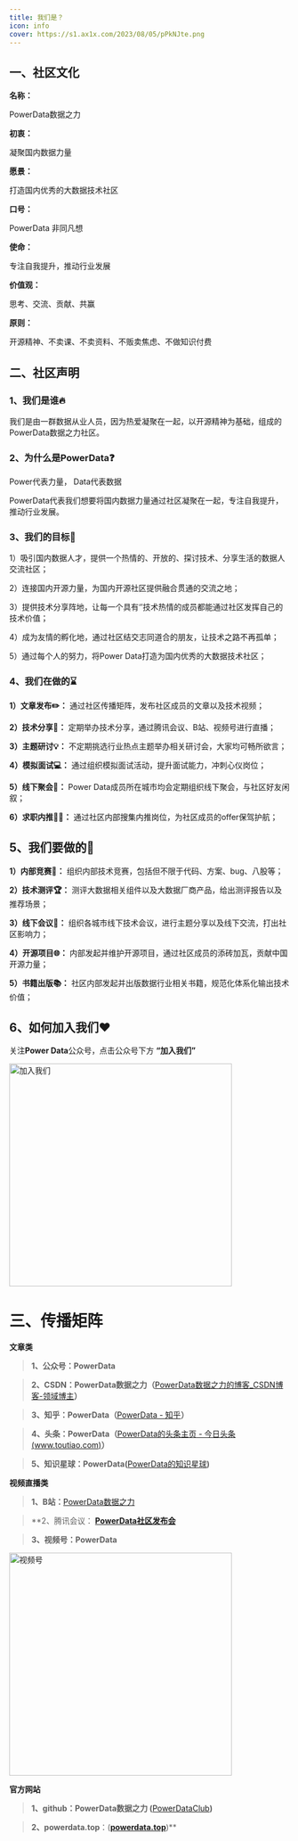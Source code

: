 ```yaml
---
title: 我们是？
icon: info
cover: https://s1.ax1x.com/2023/08/05/pPkNJte.png
---
```

## 一、社区文化

**名称：**

PowerData数据之力

**初衷：**

凝聚国内数据力量

**愿景：**

打造国内优秀的大数据技术社区

**口号：**

PowerData 非同凡想

**使命：**

专注自我提升，推动行业发展

**价值观：**

思考、交流、贡献、共赢

**原则：**

开源精神、不卖课、不卖资料、不贩卖焦虑、不做知识付费

## 二、社区声明

### 1、我们是谁🔥

我们是由一群数据从业人员，因为热爱凝聚在一起，以开源精神为基础，组成的PowerData数据之力社区。

### 2、为什么是PowerData❓

Power代表力量， Data代表数据

PowerData代表我们想要将国内数据力量通过社区凝聚在一起，专注自我提升，推动行业发展。

### 3、我们的目标🧭

1）吸引国内数据人才，提供一个热情的、开放的、探讨技术、分享生活的数据人交流社区；

2）连接国内开源力量，为国内开源社区提供融合贯通的交流之地；

3）提供技术分享阵地，让每一个具有‘’技术热情的成员都能通过社区发挥自己的技术价值；

4）成为友情的孵化地，通过社区结交志同道合的朋友，让技术之路不再孤单；

5）通过每个人的努力，将Power Data打造为国内优秀的大数据技术社区；

### 4、我们在做的⌛

**1）文章发布✏️：** 通过社区传播矩阵，发布社区成员的文章以及技术视频；

**2）技术分享📅：** 定期举办技术分享，通过腾讯会议、B站、视频号进行直播；

**3）主题研讨💡：** 不定期挑选行业热点主题举办相关研讨会，大家均可畅所欲言；

**4）模拟面试💻：** 通过组织模拟面试活动，提升面试能力，冲刺心仪岗位；

**5）线下聚会🍲：** Power Data成员所在城市均会定期组织线下聚会，与社区好友闲叙；

**6）求职内推👨‍💻：** 通过社区内部搜集内推岗位，为社区成员的offer保驾护航；

## 5、我们要做的💯

**1）内部竞赛🥇：** 组织内部技术竞赛，包括但不限于代码、方案、bug、八股等；

**2）技术测评🏆：** 测评大数据相关组件以及大数据厂商产品，给出测评报告以及推荐场景；

**3）线下会议🤝：** 组织各城市线下技术会议，进行主题分享以及线下交流，打出社区影响力；

**4）开源项目🌐：** 内部发起并维护开源项目，通过社区成员的添砖加瓦，贡献中国开源力量；

**5）书籍出版📚：** 社区内部发起并出版数据行业相关书籍，规范化体系化输出技术价值；

## 6、如何加入我们❤️

关注**Power Data**公众号，点击公众号下方 **“加入我们”**

<img src='https://s1.ax1x.com/2023/02/14/pSTuSWd.png' alt='加入我们' style="width:400px;">

# 三、传播矩阵

**文章类**

> **1、公众号：PowerData**

> **2、CSDN：PowerData数据之力（**[PowerData数据之力的博客_CSDN博客-领域博主](https://blog.csdn.net/PowerDataHub)**）**

> **3、知乎：PowerData（**[PowerData - 知乎](https://www.zhihu.com/people/PowerDataHub)**）**

> **4、头条：PowerData（**[PowerData的头条主页 - 今日头条(www.toutiao.com)](https://www.toutiao.com/c/user/token/MS4wLjABAAAAdnVQW6ukCKUFQwFUDSmqfjOhxIS4Htq-RRYmXATK0dRBcJOEpzrkIUIQsuGRzuAf/)**）**

> **5、知识星球：PowerData(**[PowerData的知识星球](https://public.zsxq.com/groups/48841182255888.html)**)**

**视频直播类**

> **1、B站：**[PowerData数据之力](https://space.bilibili.com/1570904681)

> **2、腾讯会议： **[PowerData社区发布会](https://meeting.tencent.com/dm/TFf7OZaKl3za)**

> **3、视频号：PowerData**

<img src='https://s1.ax1x.com/2023/02/14/pSTuZFg.png' alt='视频号' style="width:400px;">

**官方网站**

> **1、github：PowerData数据之力 (**[PowerDataClub](https://github.com/PowerDataClub/PowerData)**)**

> **2、powerdata.top**：(**[powerdata.top](https://powerdata.top)**)**
